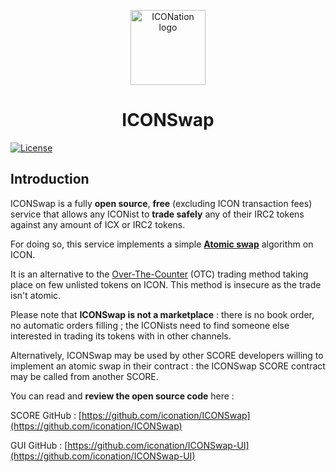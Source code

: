 <p align="center">
  <img 
    src="https://iconation.team/images/very_small.png" 
    width="120px"
    alt="ICONation logo">
</p>

<h1 align="center">ICONSwap</h1>

 [![License](https://img.shields.io/badge/License-Apache%202.0-blue.svg)](https://opensource.org/licenses/Apache-2.0)

## Introduction

ICONSwap is a fully **open source**, **free** (excluding ICON transaction fees) service that allows any ICONist to **trade safely** any of their IRC2 tokens against any amount of ICX or IRC2 tokens.

For doing so, this service implements a simple **[Atomic swap](https://en.bitcoin.it/wiki/Atomic_swap)** algorithm on ICON.

It is an alternative to the [Over-The-Counter](https://www.investopedia.com/terms/o/otc.asp) (OTC) trading method taking place on few unlisted tokens on ICON. This method is insecure as the trade isn't atomic.

Please note that **ICONSwap is not a marketplace** : there is no book order, no automatic orders filling ; the ICONists need to find someone else interested in trading its tokens with in other channels.

Alternatively, ICONSwap may be used by other SCORE developers willing to implement an atomic swap in their contract : the ICONSwap SCORE contract may be called from another SCORE.


You can read and **review the open source code** here :

SCORE GitHub : [https://github.com/iconation/ICONSwap](https://github.com/iconation/ICONSwap)

GUI GitHub : [https://github.com/iconation/ICONSwap-UI](https://github.com/iconation/ICONSwap-UI) 
